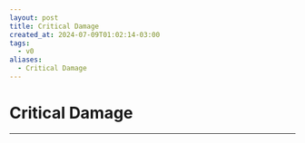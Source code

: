 ```yaml
---
layout: post
title: Critical Damage
created_at: 2024-07-09T01:02:14-03:00
tags:
  - v0
aliases:
  - Critical Damage
---
```

# Critical Damage
---

